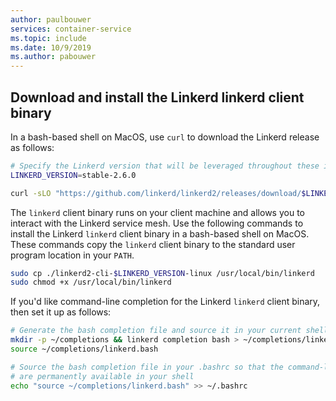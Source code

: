 ```yaml
---
author: paulbouwer
services: container-service
ms.topic: include
ms.date: 10/9/2019
ms.author: pabouwer
---
```


## Download and install the Linkerd linkerd client binary

In a bash-based shell on MacOS, use `curl` to download the Linkerd release as follows:

```bash
# Specify the Linkerd version that will be leveraged throughout these instructions
LINKERD_VERSION=stable-2.6.0

curl -sLO "https://github.com/linkerd/linkerd2/releases/download/$LINKERD_VERSION/linkerd2-cli-$LINKERD_VERSION-darwin"
```

The `linkerd` client binary runs on your client machine and allows you to interact with the Linkerd service mesh. Use the following commands to install the Linkerd `linkerd` client binary in a bash-based shell on MacOS. These commands copy the `linkerd` client binary to the standard user program location in your `PATH`.

```bash
sudo cp ./linkerd2-cli-$LINKERD_VERSION-linux /usr/local/bin/linkerd
sudo chmod +x /usr/local/bin/linkerd
```

If you'd like command-line completion for the Linkerd `linkerd` client binary, then set it up as follows:

```bash
# Generate the bash completion file and source it in your current shell
mkdir -p ~/completions && linkerd completion bash > ~/completions/linkerd.bash
source ~/completions/linkerd.bash

# Source the bash completion file in your .bashrc so that the command-line completions
# are permanently available in your shell
echo "source ~/completions/linkerd.bash" >> ~/.bashrc
```